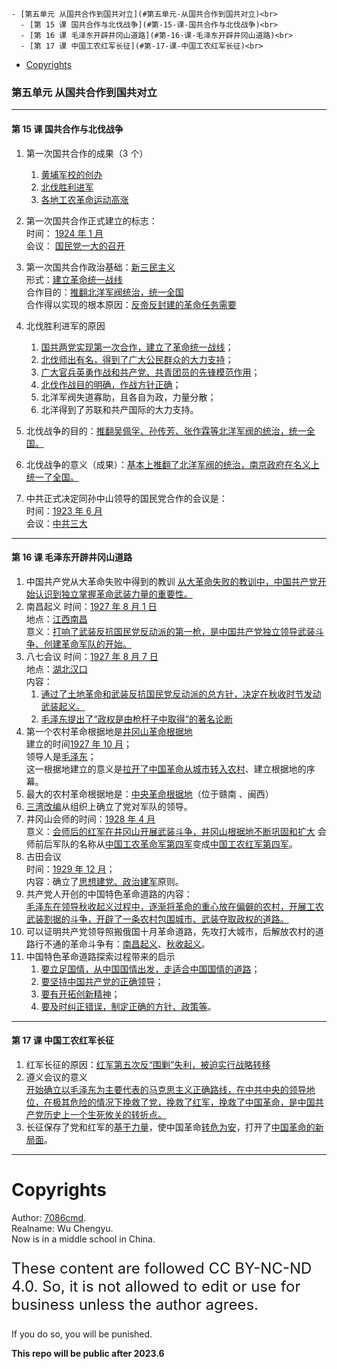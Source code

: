 
    - [第五单元 从国共合作到国共对立](#第五单元-从国共合作到国共对立)<br>
      - [第 15 课 国共合作与北伐战争](#第-15-课-国共合作与北伐战争)<br>
      - [第 16 课 毛泽东开辟井冈山道路](#第-16-课-毛泽东开辟井冈山道路)<br>
      - [第 17 课 中国工农红军长征](#第-17-课-中国工农红军长征)<br>
- [Copyrights](#copyrights)<br>

<div class="divider"></div>


<style>
main {
  /* font-family: "仿宋" !important */
}
</style>
### 第五单元 从国共合作到国共对立

---

#### 第 15 课 国共合作与北伐战争

1. 第一次国共合作的成果（3 个）
    1. <u>黄埔军校的创办</u>
    2. <u>北伐胜利进军</u>
    3. <u>各地工农革命运动高涨</u>
2. 第一次国共合作正式建立的标志：<br>
   时间： <u>1924 年 1 月</u><br>
   会议： <u>国民党一大的召开</u>
3. 第一次国共合作政治基础：<u>新三民主义</u><br>
   形式：<u>建立革命统一战线</u><br>
   合作目的：<u>推翻北洋军阀统治，统一全国</u><br>
   合作得以实现的根本原因：<u>反帝反封建的革命任务需要</u>

4. 北伐胜利进军的原因

    1. <u>国共两党实现第一次合作，建立了革命统一战线</u>；
    2. <u>北伐师出有名，得到了广大公民群众的大力支持</u>；
    3. <u>广大官兵英勇作战和共产党、共青团员的先锋模范作用</u>；
    4. <u>北伐作战目的明确，作战方针正确</u>；
    5. 北洋军阀失道寡助，且各自为政，力量分散；
    6. 北洋得到了苏联和共产国际的大力支持。

5. 北伐战争的目的：<u>推翻吴佩孚、孙传芳、张作霖等北洋军阀的统治，统一全国。</u>
6. 北伐战争的意义（成果）：<u>基本上推翻了北洋军阀的统治，南京政府在名义上统一了全国。</u>
7. 中共正式决定同孙中山领导的国民党合作的会议是：<br>
   时间：<u>1923 年 6 月</u><br>
   会议：<u>中共三大</u>

---

#### 第 16 课 毛泽东开辟井冈山道路

1. 中国共产党从大革命失败中得到的教训
   <u>从大革命失败的教训中，中国共产党开始认识到独立掌握革命武装力量的重要性。</u>
2. 南昌起义
   时间：<u>1927 年 8 月 1 日</u><br>
   地点：<u>江西南昌</u><br>
   意义：<u>打响了武装反抗国民党反动派的第一枪，是中国共产党独立领导武装斗争、创建革命军队的开始。</u><br>
3. 八七会议
   时间：<u>1927 年 8 月 7 日</u><br>
   地点：<u>湖北汉口</u><br>
   内容：<br>
    1. <u>通过了土地革命和武装反抗国民党反动派的总方针，决定在秋收时节发动武装起义。</u>
    2. <u>毛泽东提出了“政权是由枪杆子中取得”的著名论断</u>
4. 第一个农村革命根据地是<u>井冈山革命根据地</u><br>
   建立的时间<u>1927 年 10 月</u>；<br>
   领导人是<u>毛泽东</u>；<br>
   这一根据地建立的意义是<u>拉开了中国革命从城市转入农村</u>、建立根据地的序幕。
5. 最大的农村革命根据地是：<u>中央革命根据地</u>（位于赣南 、闽西）
6. <u>三湾改编</u>从组织上确立了党对军队的领导。
7. 井冈山会师的时间：<u>1928 年 4 月</u><br>
   意义：<u>会师后的红军在井冈山开展武装斗争，井冈山根据地不断巩固和扩大</u>
   会师前后军队的名称从<u>中国工农革命军第四军</u>变成<u>中国工农红军第四军</u>。
8. 古田会议<br>
   时间：<u>1929 年 12 月</u>；<br>
   内容：确立了<u>思想建党、政治建军</u>原则。<br>
9. 共产党人开创的中国特色革命道路的内容：<br>
   <u>毛泽东在领导秋收起义过程中，逐渐将革命的重心放在偏僻的农村，开展工农武装割据的斗争，开辟了一条农村包围城市、武装夺取政权的道路。</u>
10. 可以证明共产党领导照搬俄国十月革命道路，先攻打大城市，后解放农村的道路行不通的革命斗争有：<u>南昌起义</u>、<u>秋收起义</u>。
11. 中国特色革命道路探索过程带来的启示
    1. <u>要立足国情，从中国国情出发，走适合中国国情的道路</u>；
    2. <u>要坚持中国共产党的正确领导</u>；
    3. <u>要有开拓创新精神</u>；
    4. <u>要及时纠正错误，制定正确的方针、政策等</u>。

---

#### 第 17 课 中国工农红军长征

1. 红军长征的原因：<u>红军第五次反“围剿”失利，被迫实行战略转移</u>
2. 遵义会议的意义<br>
   <u>开始确立以毛泽东为主要代表的马克思主义正确路线，在中共中央的领导地位，在极其危险的情况下挽救了党，挽救了红军，挽救了中国革命，是中国共产党历史上一个生死攸关的转折点。</u>
3. 长征保存了党和红军的<u>基干力量</u>，使中国革命<u>转危为安</u>，打开了<u>中国革命的新局面</u>。

---

<div class="divider"></div>

<div class="divider"></div>

# Copyrights

Author: [7086cmd](https://github.com/7086cmd).<br>
Realname: Wu Chengyu.<br>
Now is in a middle school in China.<br>

<p style="font-size: 24px">
These content are followed CC BY-NC-ND 4.0. So, it is not allowed to edit or use for business unless the author agrees.

If you do so, you will be punished.
</p>

**This repo will be  public after 2023.6**
